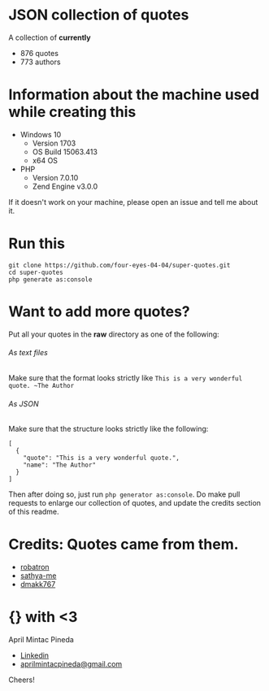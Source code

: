 # JSON collection of quotes

A collection of __currently__
- 876 quotes
- 773 authors

# Information about the machine used while creating this

- Windows 10
  - Version 1703
  - OS Build 15063.413
  - x64 OS
- PHP
  - Version 7.0.10
  - Zend Engine v3.0.0

If it doesn't work on your machine, please open an issue and tell me about it.

# Run this

```
git clone https://github.com/four-eyes-04-04/super-quotes.git
cd super-quotes
php generate as:console
```

# Want to add more quotes?
Put all your quotes in the **raw** directory as one of the following:

###### As text files
Make sure that the format looks strictly like `This is a very wonderful quote. ~The Author`

###### As JSON
Make sure that the structure looks strictly like the following:

```
[
  {
    "quote": "This is a very wonderful quote.",
    "name": "The Author"
  }
]
```

Then after doing so, just run `php generator as:console`.
Do make pull requests to enlarge our collection of quotes, and update the credits section of this readme.

# Credits: Quotes came from them.

- [robatron](https://gist.github.com/robatron/a66acc0eed3835119817)
- [sathya-me](https://github.com/sathya-me/LoginQuotes/blob/master/Quotes.txt)
- [dmakk767](https://gist.github.com/dmakk767/9375ff01aff76f1788aead1df9a66338)

# {} with <3
April Mintac Pineda

- [Linkedin](https://www.linkedin.com/in/april-pineda/)
- <aprilmintacpineda@gmail.com>

Cheers!